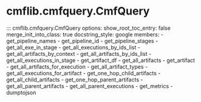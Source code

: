 # cmflib.cmfquery.CmfQuery

::: cmflib.cmfquery.CmfQuery
    options:
      show_root_toc_entry: false
      merge_init_into_class: true
      docstring_style: google
      members:
        - get_pipeline_names
        - get_pipeline_id
        - get_pipeline_stages
        - get_all_exe_in_stage
        - get_all_executions_by_ids_list
        - get_all_artifacts_by_context
        - get_all_artifacts_by_ids_list
        - get_all_executions_in_stage
        - get_artifact_df
        - get_all_artifacts
        - get_artifact
        - get_all_artifacts_for_execution
        - get_all_artifact_types
        - get_all_executions_for_artifact
        - get_one_hop_child_artifacts
        - get_all_child_artifacts
        - get_one_hop_parent_artifacts
        - get_all_parent_artifacts
        - get_all_parent_executions
        - get_metrics
        - dumptojson
